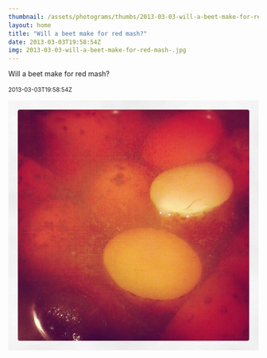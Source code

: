 ```yaml
---
thumbnail: /assets/photograms/thumbs/2013-03-03-will-a-beet-make-for-red-mash-.jpg
layout: home
title: "Will a beet make for red mash?"
date: 2013-03-03T19:58:54Z
img: 2013-03-03-will-a-beet-make-for-red-mash-.jpg
---
```


Will a beet make for red mash?

<small>2013-03-03T19:58:54Z</small>

![Will a beet make for red mash?](/assets/photograms/original/2013-03-03-will-a-beet-make-for-red-mash-.jpg)
